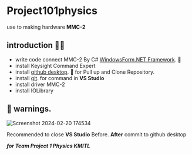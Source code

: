# Project101physics
use to making hardware **MMC-2**

## introduction :memo::speech_balloon:
- write code connect MMC-2 By C# [WindowsForm.NET Framework](https://learn.microsoft.com/en-us/dotnet/desktop/winforms/overview/?view=netdesktop-8.0). :art:
- install Keysight Command Expert
- install [github desktop](https://desktop.github.com/). :rocket: for Pull up and Clone Repository. 
- install [git](https://git-scm.com/). for command in **VS Studio**
- install driver MMC-2
- install IOLibrary

## :rotating_light: warnings.
![Screenshot 2024-02-20 174534](https://github.com/Oak-surachet007x/Project101physics/assets/117011637/7279532d-33e8-49a9-b056-b74c4d85f287)


Recommended to close **VS Studio** Before.
**After** commit to github desktop

***for Team Project 1 Physics KMITL***
